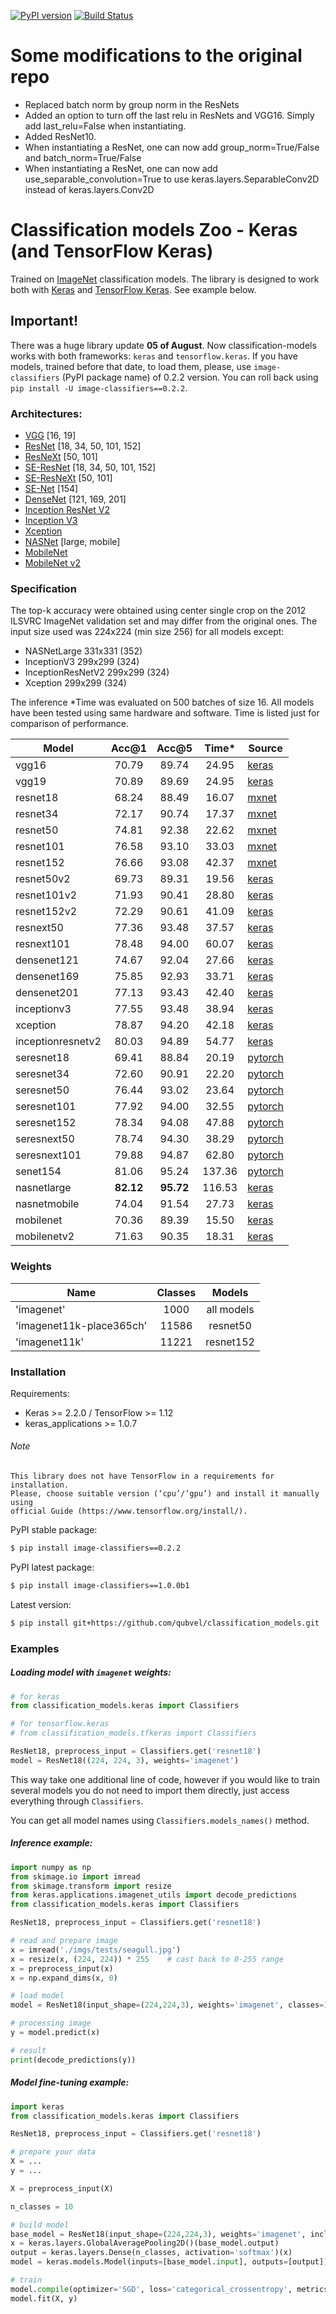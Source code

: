 [![PyPI version](https://badge.fury.io/py/image-classifiers.svg)](https://badge.fury.io/py/image-classifiers) [![Build Status](https://travis-ci.com/qubvel/classification_models.svg?branch=master)](https://travis-ci.com/qubvel/classification_models) 
# Some modifications to the original repo
- Replaced batch norm by group norm in the ResNets
- Added an option to turn off the last relu in ResNets and VGG16. Simply add last_relu=False when instantiating.
- Added ResNet10.
- When instantiating a ResNet, one can now add group_norm=True/False and batch_norm=True/False
- When instantiating a ResNet, one can now add use_separable_convolution=True to use keras.layers.SeparableConv2D instead of keras.layers.Conv2D

# Classification models Zoo - Keras (and TensorFlow Keras)
Trained on [ImageNet](http://www.image-net.org/) classification models. 
The library is designed to work both with [Keras](https://keras.io/) and [TensorFlow Keras](https://www.tensorflow.org/guide/keras). See example below.

## Important!
There was a huge library update **05 of August**. Now classification-models works with both frameworks: `keras` and `tensorflow.keras`.
If you have models, trained before that date, to load them, please, use `image-classifiers` (PyPI package name) of 0.2.2 version. You can roll back using `pip install -U image-classifiers==0.2.2`.

### Architectures: 
- [VGG](https://arxiv.org/abs/1409.1556) [16, 19]
- [ResNet](https://arxiv.org/abs/1512.03385) [18, 34, 50, 101, 152]
- [ResNeXt](https://arxiv.org/abs/1611.05431) [50, 101]
- [SE-ResNet](https://arxiv.org/abs/1709.01507) [18, 34, 50, 101, 152]
- [SE-ResNeXt](https://arxiv.org/abs/1709.01507) [50, 101]
- [SE-Net](https://arxiv.org/abs/1709.01507) [154]
- [DenseNet](https://arxiv.org/abs/1608.06993) [121, 169, 201]
- [Inception ResNet V2](https://arxiv.org/abs/1602.07261)
- [Inception V3](http://arxiv.org/abs/1512.00567)
- [Xception](https://arxiv.org/abs/1610.02357)
- [NASNet](https://arxiv.org/abs/1707.07012) [large, mobile]
- [MobileNet](https://arxiv.org/pdf/1704.04861.pdf)
- [MobileNet v2](https://arxiv.org/abs/1801.04381)

### Specification 
The top-k accuracy were obtained using center single crop on the 
2012 ILSVRC ImageNet validation set and may differ from the original ones. 
The input size used was 224x224 (min size 256) for all models except:
 - NASNetLarge 331x331 (352)
 - InceptionV3 299x299 (324)
 - InceptionResNetV2 299x299 (324)
 - Xception 299x299 (324)  
 
The inference \*Time was evaluated on 500 batches of size 16. 
All models have been tested using same hardware and software. 
Time is listed just for comparison of performance.

| Model           |Acc@1|Acc@5|Time*|Source|
|-----------------|:---:|:---:|:---:|------|
|vgg16            |70.79|89.74|24.95|[keras](https://github.com/keras-team/keras-applications)|
|vgg19            |70.89|89.69|24.95|[keras](https://github.com/keras-team/keras-applications)|
|resnet18         |68.24|88.49|16.07|[mxnet](https://github.com/Microsoft/MMdnn)|
|resnet34         |72.17|90.74|17.37|[mxnet](https://github.com/Microsoft/MMdnn)|
|resnet50         |74.81|92.38|22.62|[mxnet](https://github.com/Microsoft/MMdnn)|
|resnet101        |76.58|93.10|33.03|[mxnet](https://github.com/Microsoft/MMdnn)|
|resnet152        |76.66|93.08|42.37|[mxnet](https://github.com/Microsoft/MMdnn)|
|resnet50v2       |69.73|89.31|19.56|[keras](https://github.com/keras-team/keras-applications)|
|resnet101v2      |71.93|90.41|28.80|[keras](https://github.com/keras-team/keras-applications)|
|resnet152v2      |72.29|90.61|41.09|[keras](https://github.com/keras-team/keras-applications)|
|resnext50        |77.36|93.48|37.57|[keras](https://github.com/keras-team/keras-applications)|
|resnext101       |78.48|94.00|60.07|[keras](https://github.com/keras-team/keras-applications)|
|densenet121      |74.67|92.04|27.66|[keras](https://github.com/keras-team/keras-applications)|
|densenet169      |75.85|92.93|33.71|[keras](https://github.com/keras-team/keras-applications)|
|densenet201      |77.13|93.43|42.40|[keras](https://github.com/keras-team/keras-applications)|
|inceptionv3      |77.55|93.48|38.94|[keras](https://github.com/keras-team/keras-applications)|
|xception         |78.87|94.20|42.18|[keras](https://github.com/keras-team/keras-applications)|
|inceptionresnetv2|80.03|94.89|54.77|[keras](https://github.com/keras-team/keras-applications)|
|seresnet18       |69.41|88.84|20.19|[pytorch](https://github.com/Cadene/pretrained-models.pytorch)|
|seresnet34       |72.60|90.91|22.20|[pytorch](https://github.com/Cadene/pretrained-models.pytorch)|
|seresnet50       |76.44|93.02|23.64|[pytorch](https://github.com/Cadene/pretrained-models.pytorch)|
|seresnet101      |77.92|94.00|32.55|[pytorch](https://github.com/Cadene/pretrained-models.pytorch)|
|seresnet152      |78.34|94.08|47.88|[pytorch](https://github.com/Cadene/pretrained-models.pytorch)|
|seresnext50      |78.74|94.30|38.29|[pytorch](https://github.com/Cadene/pretrained-models.pytorch)|
|seresnext101     |79.88|94.87|62.80|[pytorch](https://github.com/Cadene/pretrained-models.pytorch)|
|senet154         |81.06|95.24|137.36|[pytorch](https://github.com/Cadene/pretrained-models.pytorch)|
|nasnetlarge      |**82.12**|**95.72**|116.53|[keras](https://github.com/keras-team/keras-applications)|
|nasnetmobile     |74.04|91.54|27.73|[keras](https://github.com/keras-team/keras-applications)|
|mobilenet        |70.36|89.39|15.50|[keras](https://github.com/keras-team/keras-applications)|
|mobilenetv2      |71.63|90.35|18.31|[keras](https://github.com/keras-team/keras-applications)|


### Weights
| Name                    |Classes   | Models    |
|-------------------------|:--------:|:---------:|
|'imagenet'               |1000      |all models |
|'imagenet11k-place365ch' |11586     |resnet50   |
|'imagenet11k'            |11221     |resnet152  |


### Installation

Requirements:
- Keras >= 2.2.0 / TensorFlow >= 1.12
- keras_applications >= 1.0.7

###### Note
    This library does not have TensorFlow in a requirements for installation. 
    Please, choose suitable version (‘cpu’/’gpu’) and install it manually using 
    official Guide (https://www.tensorflow.org/install/).

PyPI stable package:
```bash
$ pip install image-classifiers==0.2.2
```

PyPI latest package:
```bash
$ pip install image-classifiers==1.0.0b1
```

Latest version:
```bash
$ pip install git+https://github.com/qubvel/classification_models.git
```

### Examples 

##### Loading model with `imagenet` weights:

```python
# for keras
from classification_models.keras import Classifiers

# for tensorflow.keras
# from classification_models.tfkeras import Classifiers

ResNet18, preprocess_input = Classifiers.get('resnet18')
model = ResNet18((224, 224, 3), weights='imagenet')
```

This way take one additional line of code, however if you would 
like to train several models you do not need to import them directly, 
just access everything through `Classifiers`.

You can get all model names using `Classifiers.models_names()` method.

##### Inference example:
 
```python
import numpy as np
from skimage.io import imread
from skimage.transform import resize
from keras.applications.imagenet_utils import decode_predictions
from classification_models.keras import Classifiers

ResNet18, preprocess_input = Classifiers.get('resnet18')

# read and prepare image
x = imread('./imgs/tests/seagull.jpg')
x = resize(x, (224, 224)) * 255    # cast back to 0-255 range
x = preprocess_input(x)
x = np.expand_dims(x, 0)

# load model
model = ResNet18(input_shape=(224,224,3), weights='imagenet', classes=1000)

# processing image
y = model.predict(x)

# result
print(decode_predictions(y))
```

##### Model fine-tuning example:
```python
import keras
from classification_models.keras import Classifiers

ResNet18, preprocess_input = Classifiers.get('resnet18')

# prepare your data
X = ...
y = ...

X = preprocess_input(X)

n_classes = 10

# build model
base_model = ResNet18(input_shape=(224,224,3), weights='imagenet', include_top=False)
x = keras.layers.GlobalAveragePooling2D()(base_model.output)
output = keras.layers.Dense(n_classes, activation='softmax')(x)
model = keras.models.Model(inputs=[base_model.input], outputs=[output])

# train
model.compile(optimizer='SGD', loss='categorical_crossentropy', metrics=['accuracy'])
model.fit(X, y)
```
